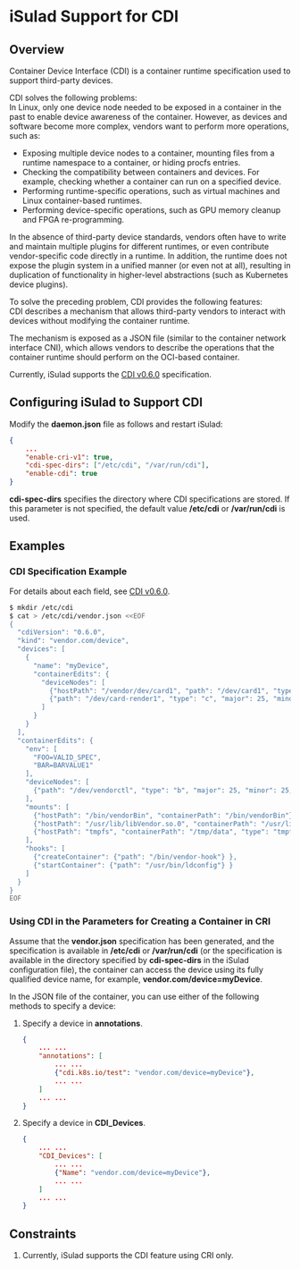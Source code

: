# iSulad Support for CDI

## Overview

Container Device Interface (CDI) is a container runtime specification used to support third-party devices.

CDI solves the following problems:  
In Linux, only one device node needed to be exposed in a container in the past to enable device awareness of the container. However, as devices and software become more complex, vendors want to perform more operations, such as:

- Exposing multiple device nodes to a container, mounting files from a runtime namespace to a container, or hiding procfs entries.
- Checking the compatibility between containers and devices. For example, checking whether a container can run on a specified device.
- Performing runtime-specific operations, such as virtual machines and Linux container-based runtimes.
- Performing device-specific operations, such as GPU memory cleanup and FPGA re-programming.

In the absence of third-party device standards, vendors often have to write and maintain multiple plugins for different runtimes, or even contribute vendor-specific code directly in a runtime. In addition, the runtime does not expose the plugin system in a unified manner (or even not at all), resulting in duplication of functionality in higher-level abstractions (such as Kubernetes device plugins).

To solve the preceding problem, CDI provides the following features:  
CDI describes a mechanism that allows third-party vendors to interact with devices without modifying the container runtime.

The mechanism is exposed as a JSON file (similar to the container network interface CNI), which allows vendors to describe the operations that the container runtime should perform on the OCI-based container.

Currently, iSulad supports the [CDI v0.6.0](https://github.com/cncf-tags/container-device-interface/blob/v0.6.0/SPEC.md) specification.

## Configuring iSulad to Support CDI

Modify the **daemon.json** file as follows and restart iSulad:

```json
{
    ...
    "enable-cri-v1": true,
    "cdi-spec-dirs": ["/etc/cdi", "/var/run/cdi"],
    "enable-cdi": true
}
```

**cdi-spec-dirs** specifies the directory where CDI specifications are stored. If this parameter is not specified, the default value **/etc/cdi** or **/var/run/cdi** is used.

## Examples

### CDI Specification Example

For details about each field, see [CDI v0.6.0](https://github.com/cncf-tags/container-device-interface/blob/v0.6.0/SPEC.md).

```bash
$ mkdir /etc/cdi
$ cat > /etc/cdi/vendor.json <<EOF
{
  "cdiVersion": "0.6.0",
  "kind": "vendor.com/device",
  "devices": [
    {
      "name": "myDevice",
      "containerEdits": {
        "deviceNodes": [
          {"hostPath": "/vendor/dev/card1", "path": "/dev/card1", "type": "c", "major": 25, "minor": 25, "fileMode": 384, "permissions": "rw", "uid": 1000, "gid": 1000},
          {"path": "/dev/card-render1", "type": "c", "major": 25, "minor": 25, "fileMode": 384, "permissions": "rwm", "uid": 1000, "gid": 1000}
        ]
      }
    }
  ],
  "containerEdits": {
    "env": [
      "FOO=VALID_SPEC",
      "BAR=BARVALUE1"
    ],
    "deviceNodes": [
      {"path": "/dev/vendorctl", "type": "b", "major": 25, "minor": 25, "fileMode": 384, "permissions": "rw", "uid": 1000, "gid": 1000}
    ],
    "mounts": [
      {"hostPath": "/bin/vendorBin", "containerPath": "/bin/vendorBin"},
      {"hostPath": "/usr/lib/libVendor.so.0", "containerPath": "/usr/lib/libVendor.so.0"},
      {"hostPath": "tmpfs", "containerPath": "/tmp/data", "type": "tmpfs", "options": ["nosuid","strictatime","mode=755","size=65536k"]}
    ],
    "hooks": [
      {"createContainer": {"path": "/bin/vendor-hook"} },
      {"startContainer": {"path": "/usr/bin/ldconfig"} }
    ]
  }
}
EOF
```

### Using CDI in the Parameters for Creating a Container in CRI

Assume that the **vendor.json** specification has been generated, and the specification is available in **/etc/cdi** or **/var/run/cdi** (or the specification is available in the directory specified by **cdi-spec-dirs** in the iSulad configuration file), the container can access the device using its fully qualified device name, for example, **vendor.com/device=myDevice**.

In the JSON file of the container, you can use either of the following methods to specify a device:

1. Specify a device in **annotations**.

    ```json
    {
        ... ...
        "annotations": [
            ... ...
            {"cdi.k8s.io/test": "vendor.com/device=myDevice"},
            ... ...
        ]
        ... ...
    }
    ```

2. Specify a device in **CDI_Devices**.

    ```json
    {
        ... ...
        "CDI_Devices": [
            ... ...
            {"Name": "vendor.com/device=myDevice"},
            ... ...
        ]
        ... ...
    }
    ```

## Constraints

1. Currently, iSulad supports the CDI feature using CRI only.
